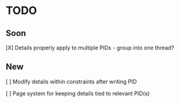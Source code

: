 # TODO

## Soon

[X] Details properly apply to multiple PIDs - group into one thread?

## New

[ ] Modify details within constraints after writing PID

[ ] Page system for keeping details tied to relevant PID(s)
